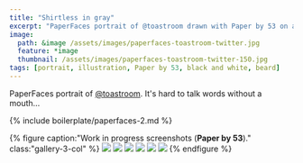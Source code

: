 ```yaml
---
title: "Shirtless in gray"
excerpt: "PaperFaces portrait of @toastroom drawn with Paper by 53 on an iPad."
image: 
  path: &image /assets/images/paperfaces-toastroom-twitter.jpg 
  feature: *image
  thumbnail: /assets/images/paperfaces-toastroom-twitter-150.jpg
tags: [portrait, illustration, Paper by 53, black and white, beard]
---
```


PaperFaces portrait of [@toastroom](https://twitter.com/toastroom). It's hard to talk words without a mouth…

{% include boilerplate/paperfaces-2.md %}

{% figure caption:"Work in progress screenshots (**Paper by 53**)." class:"gallery-3-col" %}
[![](/assets/images/paperfaces-toastroom-process-1-600.jpg)](/assets/images/paperfaces-toastroom-process-1-lg.jpg)
[![](/assets/images/paperfaces-toastroom-process-2-600.jpg)](/assets/images/paperfaces-toastroom-process-2-lg.jpg)
[![](/assets/images/paperfaces-toastroom-process-3-600.jpg)](/assets/images/paperfaces-toastroom-process-3-lg.jpg)
[![](/assets/images/paperfaces-toastroom-process-4-600.jpg)](/assets/images/paperfaces-toastroom-process-4-lg.jpg)
[![](/assets/images/paperfaces-toastroom-process-5-600.jpg)](/assets/images/paperfaces-toastroom-process-5-lg.jpg)
[![](/assets/images/paperfaces-toastroom-process-6-600.jpg)](/assets/images/paperfaces-toastroom-process-6-lg.jpg)
{% endfigure %}
